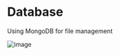 # Database
Using MongoDB for file management

![image](https://user-images.githubusercontent.com/80607169/125375893-1cc83c80-e347-11eb-9a58-3b63ee040347.png)
